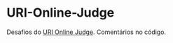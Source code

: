 ﻿# URI-Online-Judge
Desafios do <a href="https://www.urionlinejudge.com.br/">URI Online Judge</a>. 
Comentários no código.
